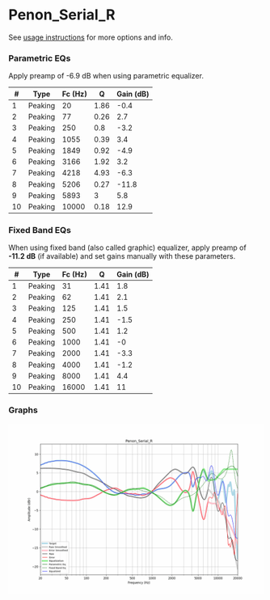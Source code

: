 # Penon_Serial_R
See [usage instructions](https://github.com/jaakkopasanen/AutoEq#usage) for more options and info.

### Parametric EQs
Apply preamp of -6.9 dB when using parametric equalizer.

|   # | Type    |   Fc (Hz) |    Q |   Gain (dB) |
|-----|---------|-----------|------|-------------|
|   1 | Peaking |        20 | 1.86 |        -0.4 |
|   2 | Peaking |        77 | 0.26 |         2.7 |
|   3 | Peaking |       250 | 0.8  |        -3.2 |
|   4 | Peaking |      1055 | 0.39 |         3.4 |
|   5 | Peaking |      1849 | 0.92 |        -4.9 |
|   6 | Peaking |      3166 | 1.92 |         3.2 |
|   7 | Peaking |      4218 | 4.93 |        -6.3 |
|   8 | Peaking |      5206 | 0.27 |       -11.8 |
|   9 | Peaking |      5893 | 3    |         5.8 |
|  10 | Peaking |     10000 | 0.18 |        12.9 |

### Fixed Band EQs
When using fixed band (also called graphic) equalizer, apply preamp of **-11.2 dB** (if available) and set gains manually with these parameters.

|   # | Type    |   Fc (Hz) |    Q |   Gain (dB) |
|-----|---------|-----------|------|-------------|
|   1 | Peaking |        31 | 1.41 |         1.8 |
|   2 | Peaking |        62 | 1.41 |         2.1 |
|   3 | Peaking |       125 | 1.41 |         1.5 |
|   4 | Peaking |       250 | 1.41 |        -1.5 |
|   5 | Peaking |       500 | 1.41 |         1.2 |
|   6 | Peaking |      1000 | 1.41 |        -0   |
|   7 | Peaking |      2000 | 1.41 |        -3.3 |
|   8 | Peaking |      4000 | 1.41 |        -1.2 |
|   9 | Peaking |      8000 | 1.41 |         4.4 |
|  10 | Peaking |     16000 | 1.41 |        11   |

### Graphs
![](./Penon_Serial_R.png)
